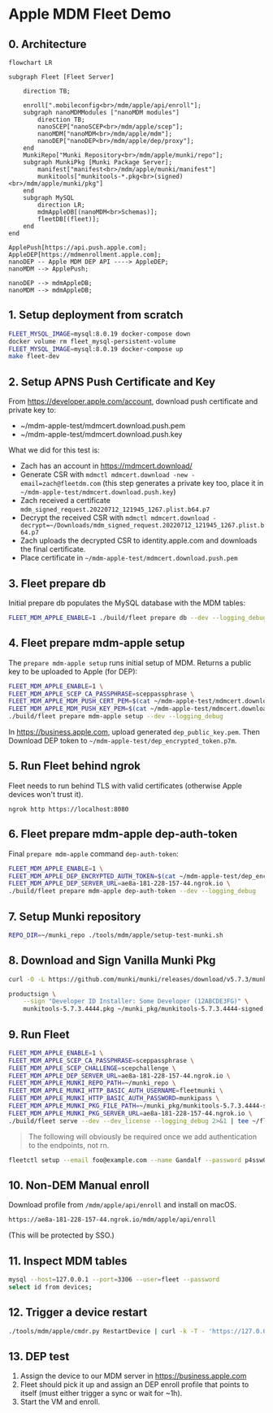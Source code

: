 # Apple MDM Fleet Demo

## 0. Architecture

```mermaid
flowchart LR

subgraph Fleet [Fleet Server]

    direction TB;

    enroll[".mobileconfig<br>/mdm/apple/api/enroll"];
    subgraph nanoMDMModules ["nanoMDM modules"]
        direction TB;
        nanoSCEP["nanoSCEP<br>/mdm/apple/scep"];
        nanoMDM["nanoMDM<br>/mdm/apple/mdm"];
        nanoDEP["nanoDEP<br>/mdm/apple/dep/proxy"];
    end
    MunkiRepo["Munki Repository<br>/mdm/apple/munki/repo"];
    subgraph MunkiPkg [Munki Package Server];
        manifest["manifest<br>/mdm/apple/munki/manifest"]
        munkitools["munkitools-*.pkg<br>(signed)<br>/mdm/apple/munki/pkg"]
    end
    subgraph MySQL
        direction LR;
        mdmAppleDB[(nanoMDM<br>Schemas)];
        fleetDB[(fleet)];
    end
end

ApplePush[https://api.push.apple.com];
AppleDEP[https://mdmenrollment.apple.com];
nanoDEP -- Apple MDM DEP API ----> AppleDEP;
nanoMDM --> ApplePush;

nanoDEP --> mdmAppleDB;
nanoMDM --> mdmAppleDB;
```

## 1. Setup deployment from scratch

```sh
FLEET_MYSQL_IMAGE=mysql:8.0.19 docker-compose down
docker volume rm fleet_mysql-persistent-volume
FLEET_MYSQL_IMAGE=mysql:8.0.19 docker-compose up
make fleet-dev
```

## 2. Setup APNS Push Certificate and Key

From https://developer.apple.com/account, download push certificate and private key to:
- ~/mdm-apple-test/mdmcert.download.push.pem
- ~/mdm-apple-test/mdmcert.download.push.key

What we did for this test is:
- Zach has an account in https://mdmcert.download/
- Generate CSR with `mdmctl mdmcert.download -new -email=zach@fleetdm.com` (this step generates a private key too, place it in `~/mdm-apple-test/mdmcert.download.push.key`)
- Zach received a certificate `mdm_signed_request.20220712_121945_1267.plist.b64.p7`
- Decrypt the received CSR with `mdmctl mdmcert.download -decrypt=~/Downloads/mdm_signed_request.20220712_121945_1267.plist.b64.p7`
- Zach uploads the decrypted CSR to identity.apple.com and downloads the final certificate.
- Place certificate in `~/mdm-apple-test/mdmcert.download.push.pem`

## 3. Fleet prepare db

Initial prepare db populates the MySQL database with the MDM tables:
```sh
FLEET_MDM_APPLE_ENABLE=1 ./build/fleet prepare db --dev --logging_debug
```

## 4. Fleet prepare mdm-apple setup

The `prepare mdm-apple setup` runs initial setup of MDM. Returns a public key to be uploaded to Apple (for DEP):
```sh
FLEET_MDM_APPLE_ENABLE=1 \
FLEET_MDM_APPLE_SCEP_CA_PASSPHRASE=sceppassphrase \
FLEET_MDM_APPLE_MDM_PUSH_CERT_PEM=$(cat ~/mdm-apple-test/mdmcert.download.push.pem) \
FLEET_MDM_APPLE_MDM_PUSH_KEY_PEM=$(cat ~/mdm-apple-test/mdmcert.download.push.key) \
./build/fleet prepare mdm-apple setup --dev --logging_debug
```

In https://business.apple.com, upload generated `dep_public_key.pem`.
Then Download DEP token to `~/mdm-apple-test/dep_encrypted_token.p7m`.

## 5. Run Fleet behind ngrok

Fleet needs to run behind TLS with valid certificates (otherwise Apple devices won't trust it).
```
ngrok http https://localhost:8080
```

## 6. Fleet prepare mdm-apple dep-auth-token

Final `prepare mdm-apple` command `dep-auth-token`:
```sh
FLEET_MDM_APPLE_ENABLE=1 \
FLEET_MDM_APPLE_DEP_ENCRYPTED_AUTH_TOKEN=$(cat ~/mdm-apple-test/dep_encrypted_token.p7m) \
FLEET_MDM_APPLE_DEP_SERVER_URL=ae8a-181-228-157-44.ngrok.io \
./build/fleet prepare mdm-apple dep-auth-token --dev --logging_debug
```

## 7. Setup Munki repository

```sh
REPO_DIR=~/munki_repo ./tools/mdm/apple/setup-test-munki.sh
```

## 8. Download and Sign Vanilla Munki Pkg

```sh
curl -O -L https://github.com/munki/munki/releases/download/v5.7.3/munkitools-5.7.3.4444.pkg
```

```sh
productsign \
    --sign "Developer ID Installer: Some Developer (12ABCDE3FG)" \
    munkitools-5.7.3.4444.pkg ~/munki_pkg/munkitools-5.7.3.4444-signed.pkg
```

## 9. Run Fleet

```sh
FLEET_MDM_APPLE_ENABLE=1 \
FLEET_MDM_APPLE_SCEP_CA_PASSPHRASE=sceppassphrase \
FLEET_MDM_APPLE_SCEP_CHALLENGE=scepchallenge \
FLEET_MDM_APPLE_DEP_SERVER_URL=ae8a-181-228-157-44.ngrok.io \
FLEET_MDM_APPLE_MUNKI_REPO_PATH=~/munki_repo \
FLEET_MDM_APPLE_MUNKI_HTTP_BASIC_AUTH_USERNAME=fleetmunki \
FLEET_MDM_APPLE_MUNKI_HTTP_BASIC_AUTH_PASSWORD=munkipass \
FLEET_MDM_APPLE_MUNKI_PKG_FILE_PATH=~/munki_pkg/munkitools-5.7.3.4444-signed.pkg \
FLEET_MDM_APPLE_MUNKI_PKG_SERVER_URL=ae8a-181-228-157-44.ngrok.io \
./build/fleet serve --dev --dev_license --logging_debug 2>&1 | tee ~/fleet.txt
```

> The following will obviously be required once we add authentication to the endpoints, not rn.
```sh
fleetctl setup --email foo@example.com --name Gandalf --password p4ssw0rd.123 --org-name "Fleet Device Management Inc."
```

## 10. Non-DEM Manual enroll

Download profile from `/mdm/apple/api/enroll` and install on macOS.
```sh
https://ae8a-181-228-157-44.ngrok.io/mdm/apple/api/enroll
```
(This will be protected by SSO.)

## 11. Inspect MDM tables

```sh
mysql --host=127.0.0.1 --port=3306 --user=fleet --password
select id from devices;
```

## 12. Trigger a device restart

```sh
./tools/mdm/apple/cmdr.py RestartDevice | curl -k -T - 'https://127.0.0.1:8080/mdm/apple/mdm/api/v1/enqueue/<ID_FROM_PREVIOUS_STEP>'
```

## 13. DEP test

1. Assign the device to our MDM server in https://business.apple.com
2. Fleet should pick it up and assign an DEP enroll profile that points to itself (must either trigger a sync or wait for ~1h).
3. Start the VM and enroll.
